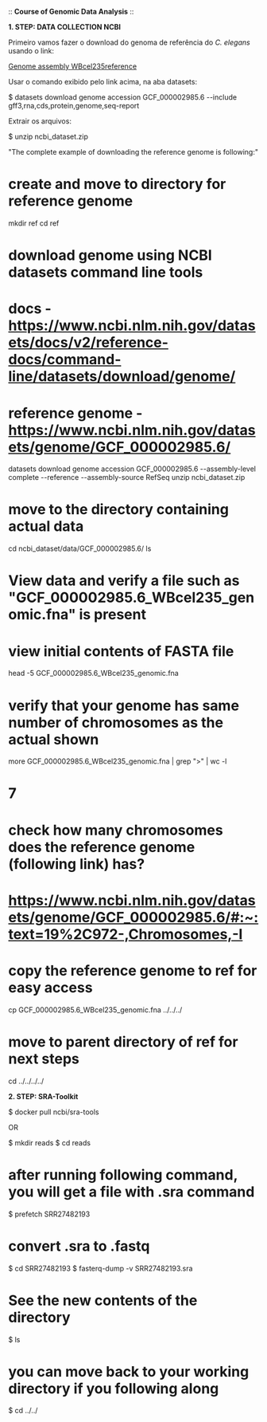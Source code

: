 :: **Course of Genomic Data Analysis** :: 

**1. STEP: DATA COLLECTION  NCBI**

Primeiro vamos fazer o download do genoma de referência do *C. elegans* usando o link:

[Genome assembly WBcel235reference](https://www.ncbi.nlm.nih.gov/datasets/genome/GCF_000002985.6/)

Usar o comando exibido pelo link acima, na aba datasets:

$ datasets download genome accession GCF_000002985.6 --include gff3,rna,cds,protein,genome,seq-report

Extrair os arquivos:

$ unzip ncbi_dataset.zip

"The complete example of downloading the reference genome is following:"
# create and move to directory for reference genome
mkdir ref
cd ref

# download genome using NCBI datasets command line tools
# docs - https://www.ncbi.nlm.nih.gov/datasets/docs/v2/reference-docs/command-line/datasets/download/genome/
# reference genome - https://www.ncbi.nlm.nih.gov/datasets/genome/GCF_000002985.6/

datasets download genome accession GCF_000002985.6 --assembly-level complete --reference --assembly-source RefSeq
unzip ncbi_dataset.zip

# move to the directory containing actual data
cd ncbi_dataset/data/GCF_000002985.6/
ls
# View data and verify a file such as "GCF_000002985.6_WBcel235_genomic.fna" is present

# view initial contents of FASTA file
head -5 GCF_000002985.6_WBcel235_genomic.fna

# verify that your genome has same number of chromosomes as the actual shown
more GCF_000002985.6_WBcel235_genomic.fna | grep ">" | wc -l
# 7 
# check how many chromosomes does the reference genome (following link) has? 
# https://www.ncbi.nlm.nih.gov/datasets/genome/GCF_000002985.6/#:~:text=19%2C972-,Chromosomes,-I

# copy the reference genome to ref for easy access
cp GCF_000002985.6_WBcel235_genomic.fna ../../../

# move to parent directory of ref for next steps
cd ../../../../


**2. STEP: SRA-Toolkit**


$ docker pull ncbi/sra-tools


OR


$ mkdir reads
$ cd reads

# after running following command, you will get a file with .sra command
$ prefetch SRR27482193 

# convert .sra to .fastq
$ cd SRR27482193
$ fasterq-dump -v SRR27482193.sra

# See the new contents of the directory
$ ls
# you can move back to your working directory if you following along
$ cd ../../
